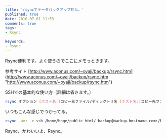 ```yaml
---
title: 'rsyncでデータバックアップ的な。'
published: true
date: 2010-07-01 11:50
comments: true
tags:
- Rsync

keywords:
- Rsync
---
```

Rsync便利です。よく使うのでここにメモっときます。

参考サイト
[http://www.aconus.com/~oyaji/backup/rsync.htm](http://www.aconus.com/~oyaji/backup/rsync.htm "http://www.aconus.com/~oyaji/backup/rsync.htm")

SSHでの基本的な使い方（詳細は省きます。）

```sh
rsync オプション [ホスト名:]コピー元ファイル/ディレクトリ名 [ホスト名:]コピー先ファイル/ディレクトリ名
```

いつもこんな感じでつかってる。

```sh
rsync -avz -e ssh /home/hoge/public_html/ backup@backup.hostname.com:/home/hoge/public_html/
```

Rsync、かわいいよ、Rsync。